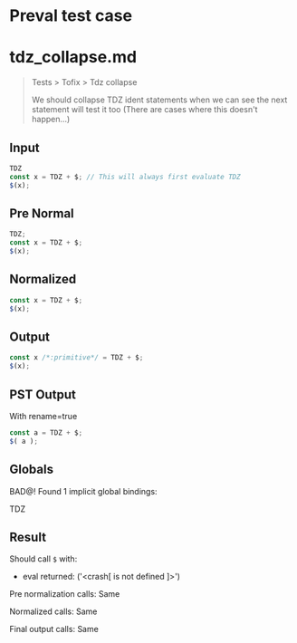 # Preval test case

# tdz_collapse.md

> Tests > Tofix > Tdz collapse
>
> We should collapse TDZ ident statements when we can see the next statement will test it too
> (There are cases where this doesn't happen...)

## Input

`````js filename=intro
TDZ
const x = TDZ + $; // This will always first evaluate TDZ
$(x);
`````

## Pre Normal


`````js filename=intro
TDZ;
const x = TDZ + $;
$(x);
`````

## Normalized


`````js filename=intro
const x = TDZ + $;
$(x);
`````

## Output


`````js filename=intro
const x /*:primitive*/ = TDZ + $;
$(x);
`````

## PST Output

With rename=true

`````js filename=intro
const a = TDZ + $;
$( a );
`````

## Globals

BAD@! Found 1 implicit global bindings:

TDZ

## Result

Should call `$` with:
 - eval returned: ('<crash[ <ref> is not defined ]>')

Pre normalization calls: Same

Normalized calls: Same

Final output calls: Same
